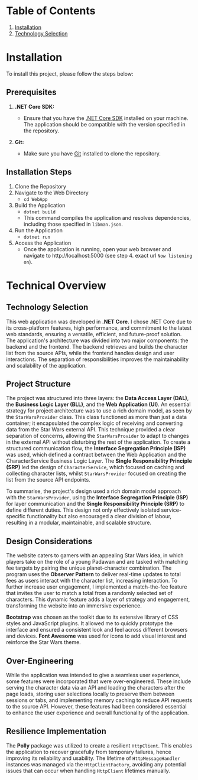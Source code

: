 
# Table of Contents
1. [Installation](#Installation)
2. [Technology Selection](#Technical-overview)

# Installation
To install this project, please follow the steps below:

## Prerequisites

1. **.NET Core SDK:**
   - Ensure that you have the [.NET Core SDK](https://dotnet.microsoft.com/download) installed on your machine. The application should be compatible with the version specified in the repository.

2. **Git:**
   - Make sure you have [Git](https://git-scm.com/) installed to clone the repository.

## Installation Steps
1. Clone the Repository
2. Navigate to the Web Directory
    - ```cd WebApp```
3. Build the Application
    - ```dotnet build```
    - This command compiles the application and resolves dependencies, including those specified in `libman.json`.
4. Run the Application
   - ```dotnet run```
5. Access the Application
   - Once the application is running, open your web browser and navigate to http://localhost:5000 (see step 4. exact url `Now listening on`).

# Technical Overview

## Technology Selection

This web application was developed in **.NET Core**. I chose .NET Core due to its cross-platform features, high performance, and commitment to the latest web standards, ensuring a versatile, efficient, and future-proof solution. The application's architecture was divided into two major components: the backend and the frontend. The backend retrieves and builds the character list from the source APIs, while the frontend handles design and user interactions. The separation of responsibilities improves the maintainability and scalability of the application.

## Project Structure

The project was structured into three layers: the **Data Access Layer (DAL)**, the **Business Logic Layer (BLL)**, and the **Web Application (UI)**. An essential strategy for project architecture was to use a rich domain model, as seen by the `StarWarsProvider` class. This class functioned as more than just a data container; it encapsulated the complex logic of receiving and converting data from the Star Wars external API. This technique provided a clear separation of concerns, allowing the `StarWarsProvider` to adapt to changes in the external API without disturbing the rest of the application. To create a structured communication flow, the **Interface Segregation Principle (ISP)** was used, which defined a contract between the Web Application and the CharacterService Business Logic Layer. The **Single Responsibility Principle (SRP)** led the design of `CharacterService`, which focused on caching and collecting character lists, whilst `StarWarsProvider` focused on creating the list from the source API endpoints.

To summarise, the project's design used a rich domain model approach with the `StarWarsProvider`, using the **Interface Segregation Principle (ISP)** for layer communication and the **Single Responsibility Principle (SRP)** to define different duties. This design not only effectively isolated service-specific functionality but also encouraged a clear division of labour, resulting in a modular, maintainable, and scalable structure.

## Design Considerations

The website caters to gamers with an appealing Star Wars idea, in which players take on the role of a young Padawan and are tasked with matching fee targets by pairing the unique planet-character combination. The program uses the **Observer Pattern** to deliver real-time updates to total fees as users interact with the character list, increasing interaction. To further increase user engagement, I implemented a match-the-fee feature that invites the user to match a total from a randomly selected set of characters. This dynamic feature adds a layer of strategy and engagement, transforming the website into an immersive experience.

**Bootstrap** was chosen as the toolkit due to its extensive library of CSS styles and JavaScript plugins. It allowed me to quickly prototype the interface and ensured a consistent look and feel across different browsers and devices. **Font Awesome** was used for icons to add visual interest and reinforce the Star Wars theme.

## Over-Engineering

While the application was intended to give a seamless user experience, some features were incorporated that were over-engineered. These include serving the character data via an API and loading the characters after the page loads, storing user selections locally to preserve them between sessions or tabs, and implementing memory caching to reduce API requests to the source API. However, these features had been considered essential to enhance the user experience and overall functionality of the application.

## Resilience Implementation

The **Polly** package was utilized to create a resilient `HttpClient`. This enables the application to recover gracefully from temporary failures, hence improving its reliability and usability. The lifetime of `HttpMessageHandler` instances was managed via the `HttpClientFactory`, avoiding any potential issues that can occur when handling `HttpClient` lifetimes manually.

